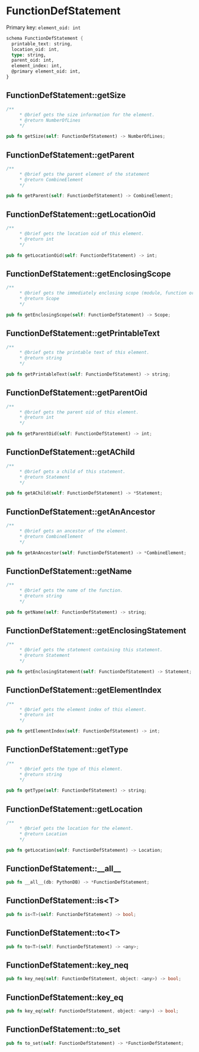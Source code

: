 # FunctionDefStatement

Primary key: `element_oid: int`

```rust
schema FunctionDefStatement {
  printable_text: string,
  location_oid: int,
  type: string,
  parent_oid: int,
  element_index: int,
  @primary element_oid: int,
}
```
## FunctionDefStatement::getSize

```rust
/**
     * @brief gets the size information for the element.
     * @return NumberOfLines
     */
```
```rust
pub fn getSize(self: FunctionDefStatement) -> NumberOfLines;
```
## FunctionDefStatement::getParent

```rust
/**
     * @brief gets the parent element of the statement
     * @return CombineElement 
     */
```
```rust
pub fn getParent(self: FunctionDefStatement) -> CombineElement;
```
## FunctionDefStatement::getLocationOid

```rust
/**
     * @brief gets the location oid of this element.
     * @return int
     */
```
```rust
pub fn getLocationOid(self: FunctionDefStatement) -> int;
```
## FunctionDefStatement::getEnclosingScope

```rust
/**
     * @brief gets the immediately enclosing scope (module, function or class) whose body contains this statement.
     * @return Scope 
     */
```
```rust
pub fn getEnclosingScope(self: FunctionDefStatement) -> Scope;
```
## FunctionDefStatement::getPrintableText

```rust
/**
     * @brief gets the printable text of this element.
     * @return string
     */
```
```rust
pub fn getPrintableText(self: FunctionDefStatement) -> string;
```
## FunctionDefStatement::getParentOid

```rust
/**
     * @brief gets the parent oid of this element.
     * @return int
     */
```
```rust
pub fn getParentOid(self: FunctionDefStatement) -> int;
```
## FunctionDefStatement::getAChild

```rust
/**
     * @brief gets a child of this statement.
     * @return Statement 
     */
```
```rust
pub fn getAChild(self: FunctionDefStatement) -> *Statement;
```
## FunctionDefStatement::getAnAncestor

```rust
/**
     * @brief gets an ancestor of the element.
     * @return CombineElement 
     */
```
```rust
pub fn getAnAncestor(self: FunctionDefStatement) -> *CombineElement;
```
## FunctionDefStatement::getName

```rust
/**
     * @brief gets the name of the function.
     * @return string 
     */
```
```rust
pub fn getName(self: FunctionDefStatement) -> string;
```
## FunctionDefStatement::getEnclosingStatement

```rust
/**
     * @brief gets the statement containing this statement.
     * @return Statement 
     */
```
```rust
pub fn getEnclosingStatement(self: FunctionDefStatement) -> Statement;
```
## FunctionDefStatement::getElementIndex

```rust
/**
     * @brief gets the element index of this element.
     * @return int
     */
```
```rust
pub fn getElementIndex(self: FunctionDefStatement) -> int;
```
## FunctionDefStatement::getType

```rust
/**
     * @brief gets the type of this element.
     * @return string
     */
```
```rust
pub fn getType(self: FunctionDefStatement) -> string;
```
## FunctionDefStatement::getLocation

```rust
/**
     * @brief gets the location for the element.
     * @return Location
     */
```
```rust
pub fn getLocation(self: FunctionDefStatement) -> Location;
```
## FunctionDefStatement::\_\_all\_\_

```rust
pub fn __all__(db: PythonDB) -> *FunctionDefStatement;
```
## FunctionDefStatement::is\<T\>

```rust
pub fn is<T>(self: FunctionDefStatement) -> bool;
```
## FunctionDefStatement::to\<T\>

```rust
pub fn to<T>(self: FunctionDefStatement) -> <any>;
```
## FunctionDefStatement::key\_neq

```rust
pub fn key_neq(self: FunctionDefStatement, object: <any>) -> bool;
```
## FunctionDefStatement::key\_eq

```rust
pub fn key_eq(self: FunctionDefStatement, object: <any>) -> bool;
```
## FunctionDefStatement::to\_set

```rust
pub fn to_set(self: FunctionDefStatement) -> *FunctionDefStatement;
```
